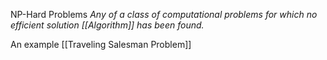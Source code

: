 NP-Hard Problems
*Any of a class of computational problems for which no efficient solution [[Algorithm]] has been found.*

An example [[Traveling Salesman Problem]]